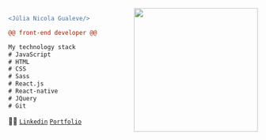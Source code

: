 <img src="https://media.giphy.com/media/jt8mEC6Kffbwbv2tNH/giphy.gif" width="250" align="right" style="margin-left: 30px;"/>

```diff
<Júlia Nicola Gualeve/>

@@ front-end developer @@

My technology stack
# JavaScript
# HTML
# CSS
# Sass
# React.js
# React-native
# JQuery
# Git

```

 :raising_hand_woman: [`Linkedin`](https://linkedin.com/in/junicola) [`Portfolio`](https://junicola.com)

